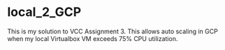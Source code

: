# local_2_GCP
This is my solution to VCC Assignment 3. This allows auto scaling in GCP when my local Virtualbox VM exceeds 75% CPU utilization.
